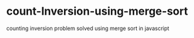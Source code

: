 # count-Inversion-using-merge-sort
counting inversion problem solved using merge sort in javascript
